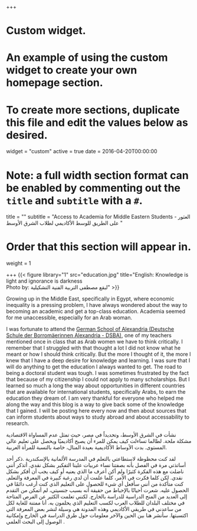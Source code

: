 +++
# Custom widget.
# An example of using the custom widget to create your own homepage section.
# To create more sections, duplicate this file and edit the values below as desired.
widget = "custom"
active = true
date = 2016-04-20T00:00:00

# Note: a full width section format can be enabled by commenting out the `title` and `subtitle` with a `#`.
title = ""
subtitle = "Access to Academia for Middle Eastern Students - العثور على الطريق للوسط الأكاديمي لطلاب الشرق الأوسط "

# Order that this section will appear in.
weight = 1


+++
{{< figure library="1" src="education.jpg" title="English: Knowledge is light and ignorance is darkness<br />Photo by: لبقع مصطفى التربية الفنية التشكيلية" >}}

Growing up in the Middle East, specifically in Egypt, where economic inequality is a pressing problem, I have always wondered about the way to becoming an academic and get a top-class education. Academia seemed for me unaccessible, especially for an Arab woman.

I was fortunate to attend the [German School of Alexandria (Deutsche Schule der Borromäerinnen Alexandria - DSBA)](http://dsb-alexandria.de/), one of my teachers mentioned once in class that as Arab women we have to think critically. I remember that I struggled with that thought a lot I did not know what he meant or how I should think critically. But the more I thought of it, the more I knew that I have a deep desire for knowledge and learning. I was sure that I will do anything to get the education I always wanted to get. The road to being a doctoral student was tough. I was sometimes frustrated by the fact that because of my citizenship I could not apply to many scholarships. But I learned so much a long the way about opportunities in different countries that are available for international students, specifically Arabs, to earn the education they dream of. I am very thankful for everyone who helped me along the way and this blog is a way to give back some of the knowledge that I gained. I will be posting here every now and then about sources that can inform students about ways to study abroad and about accessability to research.

نشأت في الشرق الأوسط، وتحديداً في مصر، حيث  تمثل عدم المساواة الاقتصادية مشكلة ملحة. لطالما تساءلت كيف يمكن للمرء أن يصبح أكاديميًا ويحصل على تعليم عالي المستوى. بدت الأوساط الأكاديمية بعيدة المنال، خاصة بالنسبة للمرأة العربية.

لقد كنت محظوظة لاستطاعتي بالتعلم في المدرسة الألمانية بالإسكندرية .ذكر أحد أساتذتي مرة في الفصل بأنه بصفتنا نساء عربيات علينا التفكير بشكل نقدي. أتذكر أنني ناضلت مع هذه الفكرة كثيرًا ولم أكن أعرف ما الذي يعنيه أو كيف يجب أن أفكر بشكل نقدي. لكن كلما فكرت في الأمر، كلما علمت أن لدي رغبة كبيرة في المعرفة والتعلم. كنت متأكدة من أنني سأفعل أي شيء للحصول على التعليم الذي كنت أرغب دائمًا في الحصول عليه. شعرت أحيانًا بالإحباط من حقيقة أنه بسبب جنسيتي، لم أتمكن من التقدم إلى العديد من المنح الدراسية للدراسة بالخارج. لكنني تعلمت الكثير عن الفرص المتاحة في مختلف البلدان للطلاب العرب لكسب التعليم الذي يحلمون به. أنا ممتنة  للغاية لكل من ساعدني في طريقي الأكاديمي وهذه المدونة هي وسيلة لنشر بعض المعرفة التي اكتسبتها.
 سأنشر هنا بين الحين والآخر  معلومات حول  طرق الدراسة في الخارج وإمكانية الوصول إلى البحث العلمي .

    
